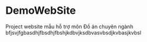 # DemoWebSite
Project website mẫu hỗ trợ môn Đồ án chuyên ngành
bfjsvjfgbasdhjfbsdhjfbshjkdbvjksdbvasvbsdjkvbasjkvbsl
